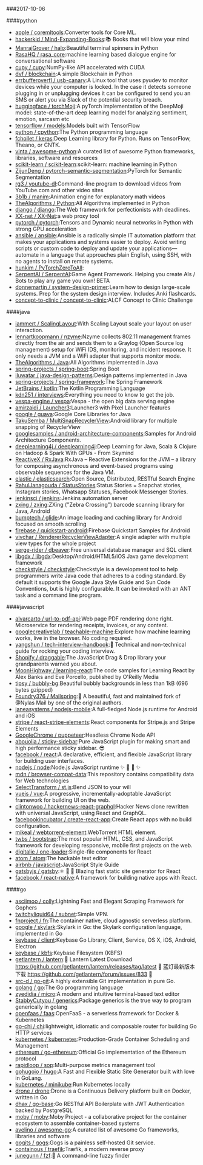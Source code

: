 ###2017-10-06

####python
* [apple / coremltools](https://github.com/apple/coremltools):Converter tools for Core ML.
* [hackerkid / Mind-Expanding-Books](https://github.com/hackerkid/Mind-Expanding-Books):📚 Books that will blow your mind
* [ManrajGrover / halo](https://github.com/ManrajGrover/halo):Beautiful terminal spinners in Python
* [RasaHQ / rasa_core](https://github.com/RasaHQ/rasa_core):machine learning based dialogue engine for conversational software
* [cupy / cupy](https://github.com/cupy/cupy):NumPy-like API accelerated with CUDA
* [dvf / blockchain](https://github.com/dvf/blockchain):A simple Blockchain in Python
* [errbufferoverfl / usb-canary](https://github.com/errbufferoverfl/usb-canary):A Linux tool that uses pyudev to monitor devices while your computer is locked. In the case it detects someone plugging in or unplugging devices it can be configured to send you an SMS or alert you via Slack of the potential security breach.
* [huggingface / torchMoji](https://github.com/huggingface/torchMoji):A pyTorch implementation of the DeepMoji model: state-of-the-art deep learning model for analyzing sentiment, emotion, sarcasm etc
* [tensorflow / models](https://github.com/tensorflow/models):Models built with TensorFlow
* [python / cpython](https://github.com/python/cpython):The Python programming language
* [fchollet / keras](https://github.com/fchollet/keras):Deep Learning library for Python. Runs on TensorFlow, Theano, or CNTK.
* [vinta / awesome-python](https://github.com/vinta/awesome-python):A curated list of awesome Python frameworks, libraries, software and resources
* [scikit-learn / scikit-learn](https://github.com/scikit-learn/scikit-learn):scikit-learn: machine learning in Python
* [ZijunDeng / pytorch-semantic-segmentation](https://github.com/ZijunDeng/pytorch-semantic-segmentation):PyTorch for Semantic Segmentation
* [rg3 / youtube-dl](https://github.com/rg3/youtube-dl):Command-line program to download videos from YouTube.com and other video sites
* [3b1b / manim](https://github.com/3b1b/manim):Animation engine for explanatory math videos
* [TheAlgorithms / Python](https://github.com/TheAlgorithms/Python):All Algorithms implemented in Python
* [django / django](https://github.com/django/django):The Web framework for perfectionists with deadlines.
* [XX-net / XX-Net](https://github.com/XX-net/XX-Net):a web proxy tool
* [pytorch / pytorch](https://github.com/pytorch/pytorch):Tensors and Dynamic neural networks in Python with strong GPU acceleration
* [ansible / ansible](https://github.com/ansible/ansible):Ansible is a radically simple IT automation platform that makes your applications and systems easier to deploy. Avoid writing scripts or custom code to deploy and update your applications— automate in a language that approaches plain English, using SSH, with no agents to install on remote systems.
* [hunkim / PyTorchZeroToAll](https://github.com/hunkim/PyTorchZeroToAll):
* [SerpentAI / SerpentAI](https://github.com/SerpentAI/SerpentAI):Game Agent Framework. Helping you create AIs / Bots to play any game you own! BETA
* [donnemartin / system-design-primer](https://github.com/donnemartin/system-design-primer):Learn how to design large-scale systems. Prep for the system design interview. Includes Anki flashcards.
* [concept-to-clinic / concept-to-clinic](https://github.com/concept-to-clinic/concept-to-clinic):ALCF Concept to Clinic Challenge

####java
* [iammert / ScalingLayout](https://github.com/iammert/ScalingLayout):With Scaling Layout scale your layout on user interaction.
* [lennartkoopmann / nzyme](https://github.com/lennartkoopmann/nzyme):Nzyme collects 802.11 management frames directly from the air and sends them to a Graylog (Open Source log management) setup for WiFi IDS, monitoring, and incident response. It only needs a JVM and a WiFi adapter that supports monitor mode.
* [TheAlgorithms / Java](https://github.com/TheAlgorithms/Java):All Algorithms implemented in Java
* [spring-projects / spring-boot](https://github.com/spring-projects/spring-boot):Spring Boot
* [iluwatar / java-design-patterns](https://github.com/iluwatar/java-design-patterns):Design patterns implemented in Java
* [spring-projects / spring-framework](https://github.com/spring-projects/spring-framework):The Spring Framework
* [JetBrains / kotlin](https://github.com/JetBrains/kotlin):The Kotlin Programming Language
* [kdn251 / interviews](https://github.com/kdn251/interviews):Everything you need to know to get the job.
* [vespa-engine / vespa](https://github.com/vespa-engine/vespa):Vespa - the open big data serving engine
* [amirzaidi / Launcher3](https://github.com/amirzaidi/Launcher3):Launcher3 with Pixel Launcher features
* [google / guava](https://github.com/google/guava):Google Core Libraries for Java
* [TakuSemba / MultiSnapRecyclerView](https://github.com/TakuSemba/MultiSnapRecyclerView):Android library for multiple snapping of RecyclerView
* [googlesamples / android-architecture-components](https://github.com/googlesamples/android-architecture-components):Samples for Android Architecture Components.
* [deeplearning4j / deeplearning4j](https://github.com/deeplearning4j/deeplearning4j):Deep Learning for Java, Scala & Clojure on Hadoop & Spark With GPUs - From Skymind
* [ReactiveX / RxJava](https://github.com/ReactiveX/RxJava):RxJava – Reactive Extensions for the JVM – a library for composing asynchronous and event-based programs using observable sequences for the Java VM.
* [elastic / elasticsearch](https://github.com/elastic/elasticsearch):Open Source, Distributed, RESTful Search Engine
* [RahulJanagouda / StatusStories](https://github.com/RahulJanagouda/StatusStories):Status Stories = Snapchat stories, Instagram stories, Whatsapp Statuses, Facebook Messenger Stories.
* [jenkinsci / jenkins](https://github.com/jenkinsci/jenkins):Jenkins automation server
* [zxing / zxing](https://github.com/zxing/zxing):ZXing ("Zebra Crossing") barcode scanning library for Java, Android
* [bumptech / glide](https://github.com/bumptech/glide):An image loading and caching library for Android focused on smooth scrolling
* [firebase / quickstart-android](https://github.com/firebase/quickstart-android):Firebase Quickstart Samples for Android
* [vivchar / RendererRecyclerViewAdapter](https://github.com/vivchar/RendererRecyclerViewAdapter):A single adapter with multiple view types for the whole project
* [serge-rider / dbeaver](https://github.com/serge-rider/dbeaver):Free universal database manager and SQL client
* [libgdx / libgdx](https://github.com/libgdx/libgdx):Desktop/Android/HTML5/iOS Java game development framework
* [checkstyle / checkstyle](https://github.com/checkstyle/checkstyle):Checkstyle is a development tool to help programmers write Java code that adheres to a coding standard. By default it supports the Google Java Style Guide and Sun Code Conventions, but is highly configurable. It can be invoked with an ANT task and a command line program.

####javascript
* [alvarcarto / url-to-pdf-api](https://github.com/alvarcarto/url-to-pdf-api):Web page PDF rendering done right. Microservice for rendering receipts, invoices, or any content.
* [googlecreativelab / teachable-machine](https://github.com/googlecreativelab/teachable-machine):Explore how machine learning works, live in the browser. No coding required.
* [yangshun / tech-interview-handbook](https://github.com/yangshun/tech-interview-handbook):💯 Technical and non-technical guide for rocking your coding interview.
* [Shopify / draggable](https://github.com/Shopify/draggable):The JavaScript Drag & Drop library your grandparents warned you about.
* [MoonHighway / learning-react](https://github.com/MoonHighway/learning-react):The code samples for Learning React by Alex Banks and Eve Porcello, published by O'Reilly Media
* [tipsy / bubbly-bg](https://github.com/tipsy/bubbly-bg):Beautiful bubbly backgrounds in less than 1kB (696 bytes gzipped)
* [Foundry376 / Mailspring](https://github.com/Foundry376/Mailspring):💌 A beautiful, fast and maintained fork of @Nylas Mail by one of the original authors.
* [janeasystems / nodejs-mobile](https://github.com/janeasystems/nodejs-mobile):A full-fledged Node.js runtime for Android and iOS
* [stripe / react-stripe-elements](https://github.com/stripe/react-stripe-elements):React components for Stripe.js and Stripe Elements
* [GoogleChrome / puppeteer](https://github.com/GoogleChrome/puppeteer):Headless Chrome Node API
* [abouolia / sticky-sidebar](https://github.com/abouolia/sticky-sidebar):Pure JavaScript plugin for making smart and high performance sticky sidebar. 😎
* [facebook / react](https://github.com/facebook/react):A declarative, efficient, and flexible JavaScript library for building user interfaces.
* [nodejs / node](https://github.com/nodejs/node):Node.js JavaScript runtime ✨ 🐢 🚀 ✨
* [mdn / browser-compat-data](https://github.com/mdn/browser-compat-data):This repository contains compatibility data for Web technologies
* [SelectTransform / st.js](https://github.com/SelectTransform/st.js):Bend JSON to your will
* [vuejs / vue](https://github.com/vuejs/vue):A progressive, incrementally-adoptable JavaScript framework for building UI on the web.
* [clintonwoo / hackernews-react-graphql](https://github.com/clintonwoo/hackernews-react-graphql):Hacker News clone rewritten with universal JavaScript, using React and GraphQL.
* [facebookincubator / create-react-app](https://github.com/facebookincubator/create-react-app):Create React apps with no build configuration.
* [mikeal / webtorrent-element](https://github.com/mikeal/webtorrent-element):WebTorrent HTML element.
* [twbs / bootstrap](https://github.com/twbs/bootstrap):The most popular HTML, CSS, and JavaScript framework for developing responsive, mobile first projects on the web.
* [digitalie / one-loader](https://github.com/digitalie/one-loader):Single-file components for React
* [atom / atom](https://github.com/atom/atom):The hackable text editor
* [airbnb / javascript](https://github.com/airbnb/javascript):JavaScript Style Guide
* [gatsbyjs / gatsby](https://github.com/gatsbyjs/gatsby):⚛️ 📄 🚀 Blazing fast static site generator for React
* [facebook / react-native](https://github.com/facebook/react-native):A framework for building native apps with React.

####go
* [asciimoo / colly](https://github.com/asciimoo/colly):Lightning Fast and Elegant Scraping Framework for Gophers
* [twitchyliquid64 / subnet](https://github.com/twitchyliquid64/subnet):Simple VPN.
* [fnproject / fn](https://github.com/fnproject/fn):The container native, cloud agnostic serverless platform.
* [google / skylark](https://github.com/google/skylark):Skylark in Go: the Skylark configuration language, implemented in Go
* [keybase / client](https://github.com/keybase/client):Keybase Go Library, Client, Service, OS X, iOS, Android, Electron
* [keybase / kbfs](https://github.com/keybase/kbfs):Keybase Filesystem (KBFS)
* [getlantern / lantern](https://github.com/getlantern/lantern):🔴 Lantern Latest Download https://github.com/getlantern/lantern/releases/tag/latest 🔴 蓝灯最新版本下载 https://github.com/getlantern/forum/issues/833 🔴
* [src-d / go-git](https://github.com/src-d/go-git):A highly extensible Git implementation in pure Go.
* [golang / go](https://github.com/golang/go):The Go programming language
* [zyedidia / micro](https://github.com/zyedidia/micro):A modern and intuitive terminal-based text editor
* [StabbyCutyou / generics](https://github.com/StabbyCutyou/generics):Package generics is the true way to program generically in golang
* [openfaas / faas](https://github.com/openfaas/faas):OpenFaaS - a serverless framework for Docker & Kubernetes
* [go-chi / chi](https://github.com/go-chi/chi):lightweight, idiomatic and composable router for building Go HTTP services
* [kubernetes / kubernetes](https://github.com/kubernetes/kubernetes):Production-Grade Container Scheduling and Management
* [ethereum / go-ethereum](https://github.com/ethereum/go-ethereum):Official Go implementation of the Ethereum protocol
* [rapidloop / sop](https://github.com/rapidloop/sop):Multi-purpose metrics management tool
* [gohugoio / hugo](https://github.com/gohugoio/hugo):A Fast and Flexible Static Site Generator built with love in GoLang.
* [kubernetes / minikube](https://github.com/kubernetes/minikube):Run Kubernetes locally
* [drone / drone](https://github.com/drone/drone):Drone is a Continuous Delivery platform built on Docker, written in Go
* [dhax / go-base](https://github.com/dhax/go-base):Go RESTful API Boilerplate with JWT Authentication backed by PostgreSQL
* [moby / moby](https://github.com/moby/moby):Moby Project - a collaborative project for the container ecosystem to assemble container-based systems
* [avelino / awesome-go](https://github.com/avelino/awesome-go):A curated list of awesome Go frameworks, libraries and software
* [gogits / gogs](https://github.com/gogits/gogs):Gogs is a painless self-hosted Git service.
* [containous / traefik](https://github.com/containous/traefik):Træfik, a modern reverse proxy
* [junegunn / fzf](https://github.com/junegunn/fzf):🌸 A command-line fuzzy finder
